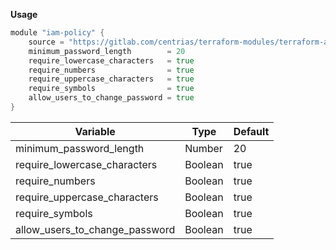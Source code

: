**Usage**
```go
module "iam-policy" {
    source = "https://gitlab.com/centrias/terraform-modules/terraform-aws-security.git//iam-policy"
    minimum_password_length        = 20
    require_lowercase_characters   = true
    require_numbers                = true
    require_uppercase_characters   = true
    require_symbols                = true
    allow_users_to_change_password = true
}
```


|Variable|Type|Default|
|--------|-----|------|
|minimum_password_length|Number|20|
|require_lowercase_characters|Boolean|true|
|require_numbers|Boolean|true|
|require_uppercase_characters|Boolean|true|
|require_symbols|Boolean|true|
|allow_users_to_change_password|Boolean|true|
